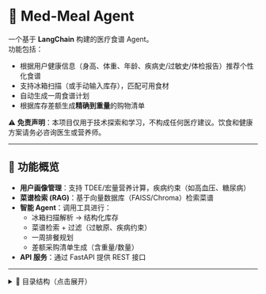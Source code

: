# 🥗 Med-Meal Agent

一个基于 **LangChain** 构建的医疗食谱 Agent。  
功能包括：  
- 根据用户健康信息（身高、体重、年龄、疾病史/过敏史/体检报告）推荐个性化食谱  
- 支持冰箱扫描（或手动输入库存），匹配可用食材  
- 自动生成一周食谱计划  
- 根据库存差额生成**精确到重量**的购物清单  

⚠️ **免责声明**：本项目仅用于技术探索和学习，不构成任何医疗建议。饮食和健康方案请务必咨询医生或营养师。

---

## 🚀 功能概览
- **用户画像管理**：支持 TDEE/宏量营养计算，疾病约束（如高血压、糖尿病）  
- **菜谱检索 (RAG)**：基于向量数据库（FAISS/Chroma）检索菜谱  
- **智能 Agent**：调用工具进行：
  - 冰箱扫描解析 → 结构化库存
  - 菜谱检索 + 过滤（过敏原、疾病约束）
  - 一周排餐规划
  - 差额采购清单生成（含重量/数量）
- **API 服务**：通过 FastAPI 提供 REST 接口

---

<details>
<summary>📂 目录结构（点击展开）</summary>

<pre>
&lt;pre&gt; med-meal-agent/
├─ .env                                      # 本地测试环境变量（示例；勿提交）
├─ i18n/
│  ├─ base_dir/
│  │  ├─ allergens.json                      # 基础词库映射(过敏原映射)
│  │  ├─ conditions.json                     # 基础词库映射(疾病/状况映射)
│  │  └─ ingredients.json                    # 基础词库映射(食材映射)
│  ├─ profile_enum_map.py                    # Profile内中英映射词表与工具函数
│  ├─ zh_lexicon.py                          # 中英映射词表与工具函数
│  └─ units.py                               # 单位与数值换算（mmol→mg/dL、斤/两→g 等）
├─ parsers/
│  ├─ health_report_zh.py                    # 中文体检报告抽取 → HealthReport
│  ├─ user_profiles_zh.py                    # 中文userfile（sex/activity/conditions/allergens）抽取
│  └─ base_dir/                              # 测试/演示用样例素材
│     ├─ test.txt                            # OCR 文本样例
│     ├─ test11.jpg                          # 图片样例（血压页）
│     └─ test22.jpg                          # 图片样例（化验页）
├─ data/
│  ├─ recipes/                               # 种子菜谱 JSON
│  ├─ embeddings/                            # 向量库持久化
│  ├─ fetch_recipes.py                       # 从Spoonacular API 获取recipe，并生成种子菜谱JSON
│  └─ zh_en_synonyms.yaml                    # 中英文菜谱内部词汇互换，支持ElasticSearch查询
├─ agents/
│  ├─ tools.py                               # 工具函数（库存解析、清单生成）
│  ├─ planner.py                             # Agent 调度与食谱规划
│  └─ constraints.py                         # 营养/疾病约束与打分规则
├─ models/
│  └─ schemas.py                             # Pydantic 数据模型
├─ services/
│  ├─ recipe_retriever.py                    # 向量库构建与检索
│  ├─ nutrition.py                           # 营养计算辅助函数
│  ├─ vision_inventory.py                    # 库存管理（冰箱图片扫描OCR- LLM or OWL-ViT） 
│  └─ inventory.py                           # 库存管理（text/购物小票OCR） 
├─ tests/                                    # 单元/集成测试
│  ├─ conftest.py                            # pytest 配置（加载 .env、注册标记等）
│  ├─ test_models_userprofile_zh.py          # user profile离线/伪造测试
│  ├─ test_parsers_health_report_zh_full.py  # 全量逻辑的离线/伪造测试
│  ├─ test_parsers_health_report_zh_live.py  # 调真实 LLM 的 live 测试
│  ├─ test_i18n_lexicon.py                   # 词库加载/映射测试
│  └─ test_i18n_units.py                     # 单位/数值换算测试
├─ app.py                                    # FastAPI 服务入口
├─ seed_recipes.py                           # 构建向量库脚本
├─ requirements.txt
└─ README.md
&lt;/pre&gt;
</pre>
</details>